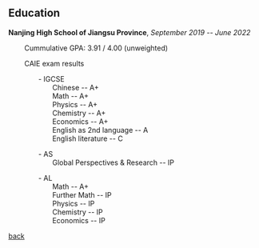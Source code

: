 ## Education

**Nanjing High School of Jiangsu Province**, _September 2019 -- June 2022_

&emsp;&emsp; Cummulative GPA: 3.91 / 4.00 (unweighted)

&emsp;&emsp; CAIE exam results

&emsp;&emsp;&emsp;&emsp; - IGCSE \
&emsp;&emsp;&emsp;&emsp;&emsp;&emsp; Chinese -- A+ \
&emsp;&emsp;&emsp;&emsp;&emsp;&emsp; Math -- A+ \
&emsp;&emsp;&emsp;&emsp;&emsp;&emsp; Physics -- A+ \
&emsp;&emsp;&emsp;&emsp;&emsp;&emsp; Chemistry -- A+ \
&emsp;&emsp;&emsp;&emsp;&emsp;&emsp; Economics -- A+ \
&emsp;&emsp;&emsp;&emsp;&emsp;&emsp; English as 2nd language -- A \
&emsp;&emsp;&emsp;&emsp;&emsp;&emsp; English literature -- C

&emsp;&emsp;&emsp;&emsp; - AS \
&emsp;&emsp;&emsp;&emsp;&emsp;&emsp; Global Perspectives & Research -- IP

&emsp;&emsp;&emsp;&emsp; - AL \
&emsp;&emsp;&emsp;&emsp;&emsp;&emsp; Math -- A+ \
&emsp;&emsp;&emsp;&emsp;&emsp;&emsp; Further Math -- IP \
&emsp;&emsp;&emsp;&emsp;&emsp;&emsp; Physics -- IP \
&emsp;&emsp;&emsp;&emsp;&emsp;&emsp; Chemistry -- IP \
&emsp;&emsp;&emsp;&emsp;&emsp;&emsp; Economics -- IP

[back](https://chaoqi-liu.github.io/education/overview)
